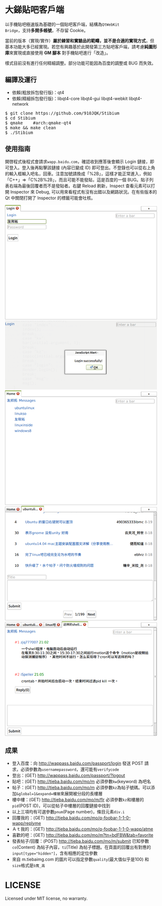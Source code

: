 # 大銻貼吧客戶端

以手機貼吧極速版為基礎的一個貼吧客戶端，結構為<code>QtWebKit Bridge</code>，支持**多開多帳號**，不存留 Cookie。


當前的版本（實現/實作）**屬於練習和實驗品的範疇，並不是合適的實現方式**，但基本功能大多已經實現。若您有興趣基於此開發第三方貼吧客戶端，請考慮**純圖形庫**來實現或直接使用 **GM 腳本** 對手機貼吧進行「改造」。


樣式目前沒有進行任何精細調整。部分功能可能因為百度的調整或 BUG 而失效。


## 編譯及運行

- 依賴(粗放拆包發行版)：qt4
- 依賴(精細拆包發行版)：libqt4-core libqt4-gui libqt4-webkit libqt4-network

<pre>
$ git clone https://github.com/910JQK/Stibium
$ cd Stibium
$ qmake    #arch:qmake-qt4
$ make && make clean
$ ./Stibium
</pre>

## 使用指南

開啓程式後程式會請求<code>wapp.baidu.com</code>，確認收到應答後會顯示 Login 鏈接，即可登入。登入後再點擊該鏈接 (內容已變成 ID) 即可登出。不登錄也可以從右上角的輸入框輸入吧名，回車。注意加號請換成「%2B」，這樣才能正常進入，例如「C++」=>「C%2B%2B」，而且可能不能發貼，這是百度的一個 BUG。貼子列表右端為最後回覆者而不是發貼者。右鍵 Reload 刷新，Inspect 查看元素可以打開 Inspector 來 Debug, 可以用來看程式有沒有出錯以及網路狀況。在有些版本的 Qt 中關閉打開了 Inspector 的標籤可能會吐核。

<img src="screenshot/screenshot1.png"/>
<img src="screenshot/screenshot2.png"/>
<img src="screenshot/screenshot3.png"/>
<img src="screenshot/screenshot4.png"/>
<img src="screenshot/screenshot5.png"/>

## 成果

- 登入百度：向 http://wappass.baidu.com/passport/login 發送 POST 請求，必須參數為<code>username</code><code>password</code>，還可能有<code>verifycode</code>
- 登出：(GET) http://wappass.baidu.com/passport/?logout
- 貼吧：(GET) http://tieba.baidu.com/mo/m 必須參數<code>kw</code>(keyword) 為吧名
- 帖子：(GET) http://tieba.baidu.com/mo/m 必須參數<code>kz</code>為帖子號碼。可以添加<code>&global=1&expand=樓層</code>來展開被分段的長樓層
- 樓中樓：(GET) http://tieba.baidu.com/mo/m/flr 必須參數<code>kz</code>和樓層的<code>pid</code>(POST ID)，可以從帖子中樓層的回覆鏈接中找到
- 以上三項均有可選參數<code>pnum</code>(Page number)，條目元素<code>div.i</code>
- 回覆我的：(GET) http://tieba.baidu.com/mo/q-foobar-1-1-0-wapp/replyme
- Ａｔ我的：(GET) http://tieba.baidu.com/mo/q-foobar-1-1-0-wapp/atme
- 喜歡的吧：(GET) http://tieba.baidu.com/mo/m?tn=bdFBW&tab=favorite
- 發表帖子/回覆：(POST) http://tieba.baidu.com/mo/m/submit 已知參數<code>co</code>(Content) 為帖子內容，<code>ti</code>(Title) 為帖子標題。在頁面的回覆出有對應的<code>input[type="hidden"]</code>，含有相應的定位參數
- 來自 m.tiebaimg.com 的圖片可以指定參數<code>quality</code>(最大值似乎是100) 和<code>size</code>格式是<code>b寬_高</code>

# LICENSE

Licensed under MIT license, no warranty.
